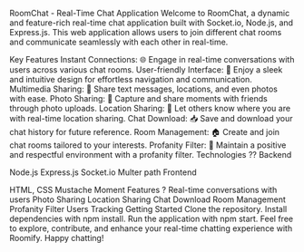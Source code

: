 RoomChat - Real-Time Chat Application
Welcome to RoomChat, a dynamic and feature-rich real-time chat application built with Socket.io, Node.js, and Express.js. This web application allows users to join different chat rooms and communicate seamlessly with each other in real-time.

Key Features
Instant Connections: 🌐 Engage in real-time conversations with users across various chat rooms.
User-friendly Interface: 🎨 Enjoy a sleek and intuitive design for effortless navigation and communication.
Multimedia Sharing: 📝 Share text messages, locations, and even photos with ease.
Photo Sharing: 📸 Capture and share moments with friends through photo uploads.
Location Sharing: 📍 Let others know where you are with real-time location sharing.
Chat Download: 📥 Save and download your chat history for future reference.
Room Management: 🏠 Create and join chat rooms tailored to your interests.
Profanity Filter: 🙊 Maintain a positive and respectful environment with a profanity filter.
Technologies ??
Backend

Node.js
Express.js
Socket.io
Multer
path
Frontend

HTML, CSS
Mustache
Moment
Features ?
 Real-time conversations with users
 Photo Sharing
 Location Sharing
 Chat Download
 Room Management
 Profanity Filter
 Users Tracking
Getting Started
Clone the repository.
Install dependencies with npm install.
Run the application with npm start.
Feel free to explore, contribute, and enhance your real-time chatting experience with Roomify. Happy chatting!
